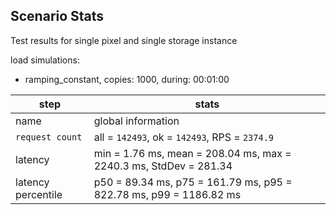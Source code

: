 ﻿## Scenario Stats

Test results for single pixel and single storage instance

load simulations:
- ramping_constant, copies: 1000, during: 00:01:00

| step               | stats                                                              |
|--------------------|--------------------------------------------------------------------|
| name               | global information                                                 |
| `request count`    | all = `142493`, ok = `142493`, RPS = `2374.9`                      |
| latency            | min = 1.76 ms, mean = 208.04 ms, max = 2240.3 ms, StdDev = 281.34  |
| latency percentile | p50 = 89.34 ms, p75 = 161.79 ms, p95 = 822.78 ms, p99 = 1186.82 ms |
